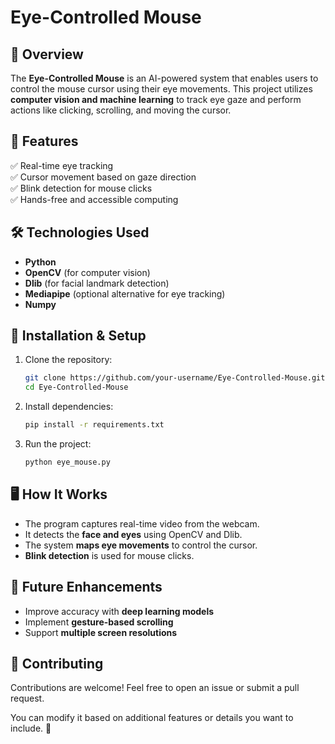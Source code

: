 # Eye-Controlled Mouse  

## 📌 Overview  
The **Eye-Controlled Mouse** is an AI-powered system that enables users to control the mouse cursor using their eye movements. This project utilizes **computer vision and machine learning** to track eye gaze and perform actions like clicking, scrolling, and moving the cursor.  

## 🔧 Features  
✅ Real-time eye tracking  
✅ Cursor movement based on gaze direction  
✅ Blink detection for mouse clicks  
✅ Hands-free and accessible computing  

## 🛠️ Technologies Used  
- **Python**  
- **OpenCV** (for computer vision)  
- **Dlib** (for facial landmark detection)  
- **Mediapipe** (optional alternative for eye tracking)  
- **Numpy**  

## 📂 Installation & Setup  
1. Clone the repository:  
   ```bash
   git clone https://github.com/your-username/Eye-Controlled-Mouse.git
   cd Eye-Controlled-Mouse
   ```
2. Install dependencies:  
   ```bash
   pip install -r requirements.txt
   ```
3. Run the project:  
   ```bash
   python eye_mouse.py
   ```

## 🖥️ How It Works  
- The program captures real-time video from the webcam.  
- It detects the **face and eyes** using OpenCV and Dlib.  
- The system **maps eye movements** to control the cursor.  
- **Blink detection** is used for mouse clicks.  

## 🚀 Future Enhancements  
- Improve accuracy with **deep learning models**  
- Implement **gesture-based scrolling**  
- Support **multiple screen resolutions**  

## 🤝 Contributing  
Contributions are welcome! Feel free to open an issue or submit a pull request.  

You can modify it based on additional features or details you want to include. 🚀
